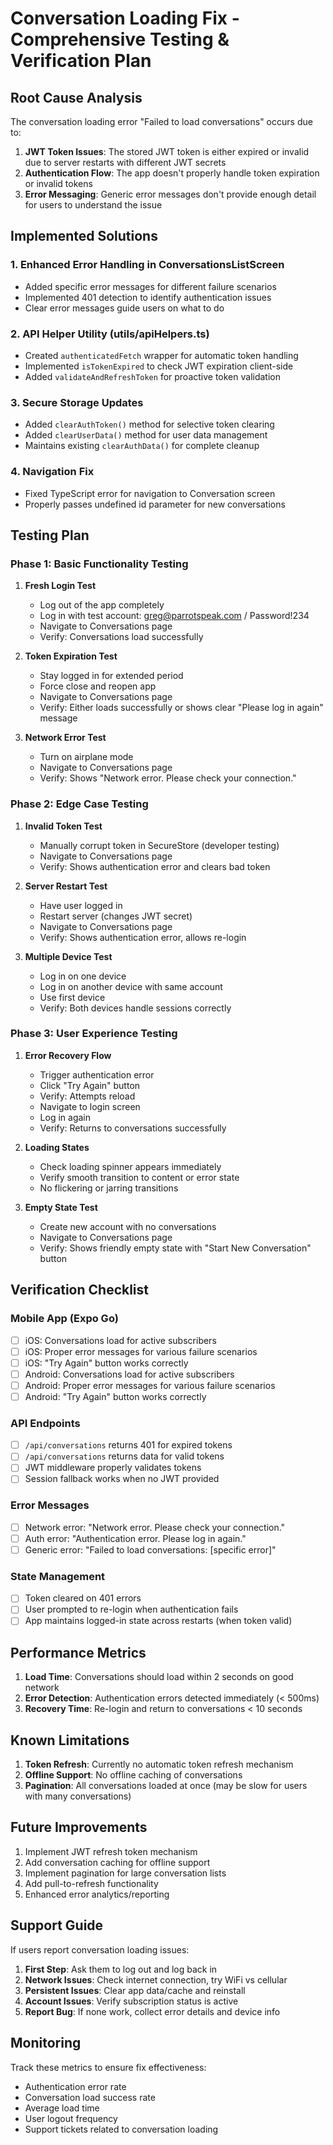 # Conversation Loading Fix - Comprehensive Testing & Verification Plan

## Root Cause Analysis

The conversation loading error "Failed to load conversations" occurs due to:

1. **JWT Token Issues**: The stored JWT token is either expired or invalid due to server restarts with different JWT secrets
2. **Authentication Flow**: The app doesn't properly handle token expiration or invalid tokens
3. **Error Messaging**: Generic error messages don't provide enough detail for users to understand the issue

## Implemented Solutions

### 1. Enhanced Error Handling in ConversationsListScreen
- Added specific error messages for different failure scenarios
- Implemented 401 detection to identify authentication issues
- Clear error messages guide users on what to do

### 2. API Helper Utility (utils/apiHelpers.ts)
- Created `authenticatedFetch` wrapper for automatic token handling
- Implemented `isTokenExpired` to check JWT expiration client-side
- Added `validateAndRefreshToken` for proactive token validation

### 3. Secure Storage Updates
- Added `clearAuthToken()` method for selective token clearing
- Added `clearUserData()` method for user data management
- Maintains existing `clearAuthData()` for complete cleanup

### 4. Navigation Fix
- Fixed TypeScript error for navigation to Conversation screen
- Properly passes undefined id parameter for new conversations

## Testing Plan

### Phase 1: Basic Functionality Testing

1. **Fresh Login Test**
   - Log out of the app completely
   - Log in with test account: greg@parrotspeak.com / Password!234
   - Navigate to Conversations page
   - Verify: Conversations load successfully

2. **Token Expiration Test**
   - Stay logged in for extended period
   - Force close and reopen app
   - Navigate to Conversations page
   - Verify: Either loads successfully or shows clear "Please log in again" message

3. **Network Error Test**
   - Turn on airplane mode
   - Navigate to Conversations page
   - Verify: Shows "Network error. Please check your connection."

### Phase 2: Edge Case Testing

1. **Invalid Token Test**
   - Manually corrupt token in SecureStore (developer testing)
   - Navigate to Conversations page
   - Verify: Shows authentication error and clears bad token

2. **Server Restart Test**
   - Have user logged in
   - Restart server (changes JWT secret)
   - Navigate to Conversations page
   - Verify: Shows authentication error, allows re-login

3. **Multiple Device Test**
   - Log in on one device
   - Log in on another device with same account
   - Use first device
   - Verify: Both devices handle sessions correctly

### Phase 3: User Experience Testing

1. **Error Recovery Flow**
   - Trigger authentication error
   - Click "Try Again" button
   - Verify: Attempts reload
   - Navigate to login screen
   - Log in again
   - Verify: Returns to conversations successfully

2. **Loading States**
   - Check loading spinner appears immediately
   - Verify smooth transition to content or error state
   - No flickering or jarring transitions

3. **Empty State Test**
   - Create new account with no conversations
   - Navigate to Conversations page
   - Verify: Shows friendly empty state with "Start New Conversation" button

## Verification Checklist

### Mobile App (Expo Go)
- [ ] iOS: Conversations load for active subscribers
- [ ] iOS: Proper error messages for various failure scenarios
- [ ] iOS: "Try Again" button works correctly
- [ ] Android: Conversations load for active subscribers
- [ ] Android: Proper error messages for various failure scenarios
- [ ] Android: "Try Again" button works correctly

### API Endpoints
- [ ] `/api/conversations` returns 401 for expired tokens
- [ ] `/api/conversations` returns data for valid tokens
- [ ] JWT middleware properly validates tokens
- [ ] Session fallback works when no JWT provided

### Error Messages
- [ ] Network error: "Network error. Please check your connection."
- [ ] Auth error: "Authentication error. Please log in again."
- [ ] Generic error: "Failed to load conversations: [specific error]"

### State Management
- [ ] Token cleared on 401 errors
- [ ] User prompted to re-login when authentication fails
- [ ] App maintains logged-in state across restarts (when token valid)

## Performance Metrics

1. **Load Time**: Conversations should load within 2 seconds on good network
2. **Error Detection**: Authentication errors detected immediately (< 500ms)
3. **Recovery Time**: Re-login and return to conversations < 10 seconds

## Known Limitations

1. **Token Refresh**: Currently no automatic token refresh mechanism
2. **Offline Support**: No offline caching of conversations
3. **Pagination**: All conversations loaded at once (may be slow for users with many conversations)

## Future Improvements

1. Implement JWT refresh token mechanism
2. Add conversation caching for offline support
3. Implement pagination for large conversation lists
4. Add pull-to-refresh functionality
5. Enhanced error analytics/reporting

## Support Guide

If users report conversation loading issues:

1. **First Step**: Ask them to log out and log back in
2. **Network Issues**: Check internet connection, try WiFi vs cellular
3. **Persistent Issues**: Clear app data/cache and reinstall
4. **Account Issues**: Verify subscription status is active
5. **Report Bug**: If none work, collect error details and device info

## Monitoring

Track these metrics to ensure fix effectiveness:
- Authentication error rate
- Conversation load success rate
- Average load time
- User logout frequency
- Support tickets related to conversation loading